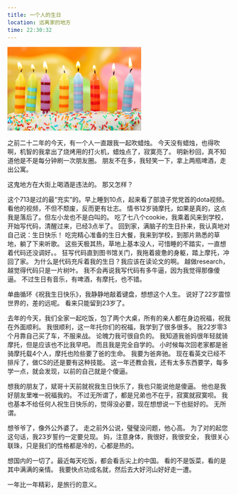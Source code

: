 ```yaml
---
title: 一个人的生日
location: 远离家的地方
time: 22:30:32
---
```


<p><img src="/images/birthday.jpg" width="60%"/></p>

之前二十二年的今天，有一个人一直跟我一起吹蜡烛。
今天没有蜡烛，也得吹啊，机智的我拿出了烧烤用的打火机，蜡烛点了，寂寞亮了。
明新秒回，真不知道他是不是每分钟刷一次朋友圈。
朋友不在多，我轻笑一下，拿上两瓶啤酒，走出公寓。

这鬼地方在大街上喝酒是违法的。
那又怎样？

这个713是过的最“充实”的。早上睡到10点，起来看了部浪子党党首的dota视频。
看他的视频，不但不颓废，反而更有壮志。
情书12岁骑摩托，如果是真的，这点我是落后了。但左小龙也不是白叫的。
吃了七八个cookie，我乘着风来到学校，开始写代码，清醒过来，已经3点半了。
回到家，满脑子的生日扑来，我认真地对自己说：生日快乐！
吃完精心准备的生日大餐，我来到学校，到那片熟悉的草地，躺了下来听歌。
这些天极其热，草地上基本没人，可惜睡的不踏实，一直想着代码还没调好。。
狂写代码直到图书馆关门，我拖着疲惫的身躯，踏上摩托，冲回了家。
为什么是代码充斥着我的生日？我应该在读论文的啊。
越做research，越觉得代码只是一片树叶。
我不会再说我写代码有多牛逼，因为我觉得那像傻逼。
不过生日有音乐，有啤酒，有摩托，也不错。

单曲循环《祝我生日快乐》，我静静地敲着键盘，想想这个人生。
说好了22岁震惊世界的，差的远呢。
看来只能留到23岁了。

去年的今天，我们全家一起吃饭，包了两个大桌，所有的亲人都在身边祝福，祝我在外面顺利。
我很顺利，这一年托你们的祝福，我学到了很多很多。
我22岁零3个月靠自己买了车，不服来战。
论魄力我可很自负的。
我知道我爸妈很年轻就骑摩托，但是应该也不比我早吧。
而且我是完全自学的。
小时候每次回老家都是爸骑摩托载4个人，摩托也险些要了爸的生命。
我要为爸奔驰。
现在看英文已经不排斥了，做CS的还是要有这种技能。
这一年还教会我，还有太多东西要学，每多学一点，就会发现，以前的自己就是个傻逼。

想我的朋友了，斌哥十天前就祝我生日快乐了，我也只能说他是傻逼。
他也是我好朋友里唯一祝福我的。
不过无所谓了，都是兄弟也不在乎，寂寞就寂寞呗。
我也基本不给任何人祝生日快乐的，觉得没必要，现在想想说一下也挺好的。
无所谓。

想爷爷了，像外公外婆了。
走之前外公说，璧璧没问题，他心高。
为了对的起您这句话，我23岁誓约一定要兑现。
妈，注意身体，我很好，我很安全，
我很关心联珠，只是我们的性格都是冷的，心都是热的。

想国内的一切了。最近每天吃饭，都会看舌尖上的中国。
看的不是饭菜，看的是其中满满的亲情。
我要快点功成名就，然后去大好河山好好走一遭。

一年比一年精彩，是旅行的意义。
